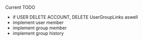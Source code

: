 Current TODO
- if USER DELETE ACCOUNT, DELETE UserGroupLinks aswell
- implement user member
- implement group member
- implement group history